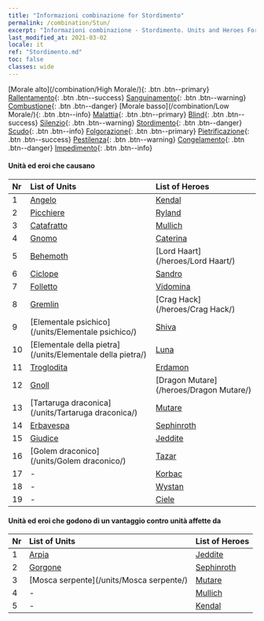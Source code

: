 ```yaml
---
title: "Informazioni combinazione for Stordimento"
permalink: /combination/Stun/
excerpt: "Informazioni combinazione - Stordimento. Units and Heroes Formation."
last_modified_at: 2021-03-02
locale: it
ref: "Stordimento.md"
toc: false
classes: wide
---
```


  [Morale alto](/combination/High Morale/){: .btn .btn--primary} [Rallentamento](/combination/Slow/){: .btn .btn--success} [Sanguinamento](/combination/Bleeding/){: .btn .btn--warning} [Combustione](/combination/Burning/){: .btn .btn--danger} [Morale basso](/combination/Low Morale/){: .btn .btn--info} [Malattia](/combination/Disease/){: .btn .btn--primary} [Blind](/combination/Blind/){: .btn .btn--success} [Silenzio](/combination/Silence/){: .btn .btn--warning} [Stordimento](/combination/Stun/){: .btn .btn--danger} [Scudo](/combination/Shield/){: .btn .btn--info} [Folgorazione](/combination/Static/){: .btn .btn--primary} [Pietrificazione](/combination/Petrify/){: .btn .btn--success} [Pestilenza](/combination/Plague/){: .btn .btn--warning} [Congelamento](/combination/Freeze/){: .btn .btn--danger} [Impedimento](/combination/Deterrence/){: .btn .btn--info} 


#### Unità ed eroi che causano <Stordimento>

  | Nr |  List of Units  | List of Heroes | 
  |:---|:----------------|:---------------| 
  | 1 | [Angelo](/units/Angelo/) | [Kendal](/heroes/Kendal/) |
  | 2 | [Picchiere](/units/Picchiere/) | [Ryland](/heroes/Ryland/) |
  | 3 | [Catafratto](/units/Catafratto/) | [Mullich](/heroes/Mullich/) |
  | 4 | [Gnomo](/units/Gnomo/) | [Caterina](/heroes/Caterina/) |
  | 5 | [Behemoth](/units/Behemoth/) | [Lord Haart](/heroes/Lord Haart/) |
  | 6 | [Ciclope](/units/Ciclope/) | [Sandro](/heroes/Sandro/) |
  | 7 | [Folletto](/units/Folletto/) | [Vidomina](/heroes/Vidomina/) |
  | 8 | [Gremlin](/units/Gremlin/) | [Crag Hack](/heroes/Crag Hack/) |
  | 9 | [Elementale psichico](/units/Elementale psichico/) | [Shiva](/heroes/Shiva/) |
  | 10 | [Elementale della pietra](/units/Elementale della pietra/) | [Luna](/heroes/Luna/) |
  | 11 | [Troglodita](/units/Troglodita/) | [Erdamon](/heroes/Erdamon/) |
  | 12 | [Gnoll](/units/Gnoll/) | [Dragon Mutare](/heroes/Dragon Mutare/) |
  | 13 | [Tartaruga draconica](/units/Tartaruga draconica/) | [Mutare](/heroes/Mutare/) |
  | 14 | [Erbavespa](/units/Erbavespa/) | [Sephinroth](/heroes/Sephinroth/) |
  | 15 | [Giudice](/units/Giudice/) | [Jeddite](/heroes/Jeddite/) |
  | 16 | [Golem draconico](/units/Golem draconico/) | [Tazar](/heroes/Tazar/) |
  | 17 | - | [Korbac](/heroes/Korbac/) |
  | 18 | - | [Wystan](/heroes/Wystan/) |
  | 19 | - | [Ciele](/heroes/Ciele/) |


#### Unità ed eroi che godono di un vantaggio contro unità affette da <Stordimento>

  | Nr |  List of Units  | List of Heroes | 
  |:---|:----------------|:---------------| 
  | 1 | [Arpia](/units/Arpia/) | [Jeddite](/heroes/Jeddite/) |
  | 2 | [Gorgone](/units/Gorgone/) | [Sephinroth](/heroes/Sephinroth/) |
  | 3 | [Mosca serpente](/units/Mosca serpente/) | [Mutare](/heroes/Mutare/) |
  | 4 | - | [Mullich](/heroes/Mullich/) |
  | 5 | - | [Kendal](/heroes/Kendal/) |
